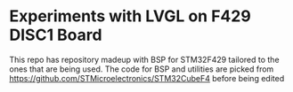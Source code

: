 # Experiments with LVGL on F429 DISC1 Board
This repo has repository madeup with BSP for STM32F429 tailored to the ones that are being used.
The code for BSP and utilities are picked from https://github.com/STMicroelectronics/STM32CubeF4 before being edited
